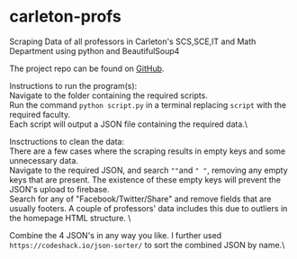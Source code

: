 # carleton-profs
Scraping Data of all professors in Carleton's SCS,SCE,IT and Math Department using python and BeautifulSoup4

The project repo can be found on [GitHub](https://github.com/Kailinho/carleton-profs).


Instructions to run the program(s):\
Navigate to the folder containing the required scripts.\
Run the command `python script.py` in a terminal replacing `script` with the required faculty.\
Each script will output a JSON file containing the required data.\


Insctructions to clean the data:\
There are a few cases where the scraping results in empty keys and some unnecessary data. \
Navigate to the required JSON, and search `""`and `" "`, removing any empty keys that are present. The existence of these empty keys will prevent the JSON's upload to firebase.\
Search for any of "Facebook/Twitter/Share" and remove fields that are usually footers. A couple of professors' data includes this due to outliers in the homepage HTML structure. \

Combine the 4 JSON's in any way you like. I further used `https://codeshack.io/json-sorter/` to sort the combined JSON by name.\
